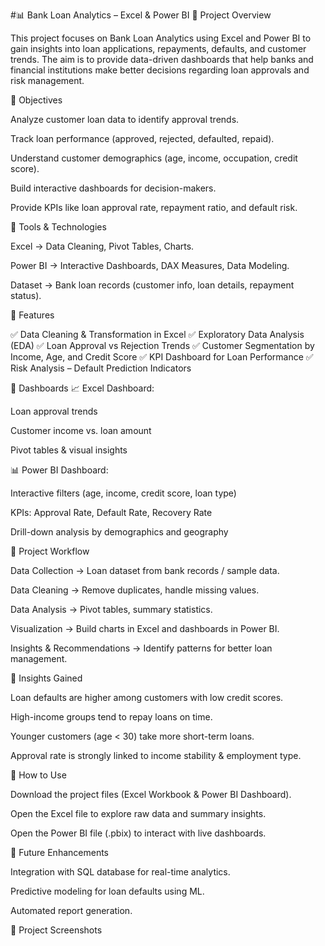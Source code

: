 #📊 Bank Loan Analytics – Excel & Power BI
🔹 Project Overview

This project focuses on Bank Loan Analytics using Excel and Power BI to gain insights into loan applications, repayments, defaults, and customer trends.
The aim is to provide data-driven dashboards that help banks and financial institutions make better decisions regarding loan approvals and risk management.

🔹 Objectives

Analyze customer loan data to identify approval trends.

Track loan performance (approved, rejected, defaulted, repaid).

Understand customer demographics (age, income, occupation, credit score).

Build interactive dashboards for decision-makers.

Provide KPIs like loan approval rate, repayment ratio, and default risk.

🔹 Tools & Technologies

Excel → Data Cleaning, Pivot Tables, Charts.

Power BI → Interactive Dashboards, DAX Measures, Data Modeling.

Dataset → Bank loan records (customer info, loan details, repayment status).

🔹 Features

✅ Data Cleaning & Transformation in Excel
✅ Exploratory Data Analysis (EDA)
✅ Loan Approval vs Rejection Trends
✅ Customer Segmentation by Income, Age, and Credit Score
✅ KPI Dashboard for Loan Performance
✅ Risk Analysis – Default Prediction Indicators

🔹 Dashboards
📈 Excel Dashboard:

Loan approval trends

Customer income vs. loan amount

Pivot tables & visual insights

📊 Power BI Dashboard:

Interactive filters (age, income, credit score, loan type)

KPIs: Approval Rate, Default Rate, Recovery Rate

Drill-down analysis by demographics and geography

🔹 Project Workflow

Data Collection → Loan dataset from bank records / sample data.

Data Cleaning → Remove duplicates, handle missing values.

Data Analysis → Pivot tables, summary statistics.

Visualization → Build charts in Excel and dashboards in Power BI.

Insights & Recommendations → Identify patterns for better loan management.

🔹 Insights Gained

Loan defaults are higher among customers with low credit scores.

High-income groups tend to repay loans on time.

Younger customers (age < 30) take more short-term loans.

Approval rate is strongly linked to income stability & employment type.

🔹 How to Use

Download the project files (Excel Workbook & Power BI Dashboard).

Open the Excel file to explore raw data and summary insights.

Open the Power BI file (.pbix) to interact with live dashboards.

🔹 Future Enhancements

Integration with SQL database for real-time analytics.

Predictive modeling for loan defaults using ML.

Automated report generation.

🔹 Project Screenshots
